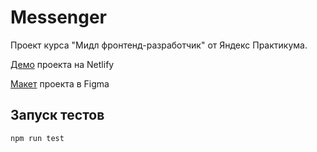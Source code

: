 # Messenger

Проект курса "Мидл фронтенд-разработчик" от Яндекс Практикума.

[Демо](https://jolly-williams-e84009.netlify.app) проекта на Netlify

[Макет](https://www.figma.com/file/24EUnEHGEDNLdOcxg7ULwV/Chat?node-id=0%3A1) проекта в Figma

## Запуск тестов

```
npm run test
```
